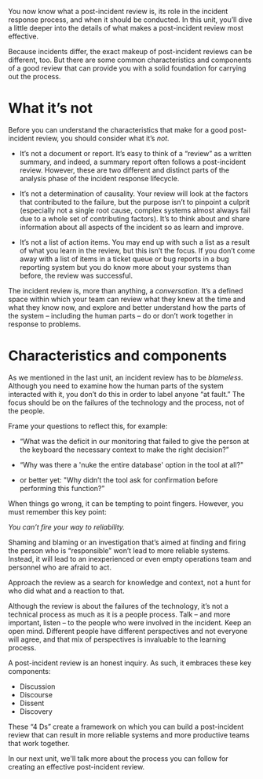You now know what a post-incident review is, its role in the incident
response process, and when it should be conducted. In this unit, you’ll
dive a little deeper into the details of what makes a post-incident review
most effective.

Because incidents differ, the exact makeup of post-incident reviews can be
different, too. But there are some common characteristics and components of
a good review that can provide you with a solid foundation for carrying out
the process.

# What it’s not

Before you can understand the characteristics that make for a good
post-incident review, you should consider what it’s _not._

-   It’s not a document or report. It’s easy to think of a “review” as a
    written summary, and indeed, a summary report often follows a
    post-incident review. However, these are two different and distinct
    parts of the analysis phase of the incident response lifecycle.

-   It’s not a determination of causality. Your review will look at the
    factors that contributed to the failure, but the purpose isn’t to
    pinpoint a culprit (especially not a single root cause, complex systems
    almost always fail due to a whole set of contributing factors). It’s to
    think about and share information about all aspects of the incident so
    as learn and improve.

-   It’s not a list of action items. You may end up with such a list as a
    result of what you learn in the review, but this isn’t the focus. If
    you don’t come away with a list of items in a ticket queue or bug
    reports in a bug reporting system but you do know more about your
    systems than before, the review was successful.

The incident review is, more than anything, a _conversation._ It’s a
defined space within which your team can review what they knew at the time
and what they know now, and explore and better understand how the parts of
the system – including the human parts – do or don’t work together in
response to problems.

# Characteristics and components

As we mentioned in the last unit, an incident review has to be _blameless._
Although you need to examine how the human parts of the system interacted
with it, you don’t do this in order to label anyone “at fault.” The focus
should be on the failures of the technology and the process, not of the
people.

Frame your questions to reflect this, for example:

-   “What was the deficit in our monitoring that failed to give the person
    at the keyboard the necessary context to make the right decision?”

-   “Why was there a 'nuke the entire database' option in the tool at all?"

-   or better yet: "Why didn’t the tool ask for confirmation before
    performing this function?”

When things go wrong, it can be tempting to point fingers. However, you
must remember this key point:

_You can’t fire your way to reliability._

Shaming and blaming or an investigation that’s aimed at finding and firing
the person who is “responsible” won’t lead to more reliable systems.
Instead, it will lead to an inexperienced or even empty operations team and
personnel who are afraid to act.

Approach the review as a search for knowledge and context, not a hunt for
who did what and a reaction to that.

Although the review is about the failures of the technology, it’s not a
technical process as much as it is a people process. Talk – and more
important, listen – to the people who were involved in the incident. Keep
an open mind. Different people have different perspectives and not everyone
will agree, and that mix of perspectives is invaluable to the learning
process.

A post-incident review is an honest inquiry. As such, it embraces these key
components:

-   Discussion
-   Discourse
-   Dissent
-   Discovery

These “4 Ds” create a framework on which you can build a post-incident
review that can result in more reliable systems and more productive teams
that work together.

In our next unit, we'll talk more about the process you can follow for
creating an effective post-incident review.
